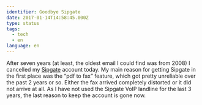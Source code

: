 ```yaml
---
identifier: Goodbye Sipgate
date: 2017-01-14T14:58:45.000Z
type: status
tags:
  - tech
  - en
language: en
---
```


After seven years (at least, the oldest email I could find was from 2008) I cancelled my [Sipgate](http://www.sipgate.de) account today. My main reason for getting Sipgate in the first place was the “pdf to fax” feature, which got pretty unreliable over the past 2 years or so. Either the fax arrived completely distorted or it did not arrive at all. As I have not used the Sipgate VoIP landline for the last 3 years, the last reason to keep the account is gone now.
